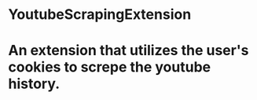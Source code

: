 # YoutubeScrapingExtension

# An extension that utilizes the user's cookies to screpe the youtube history.
